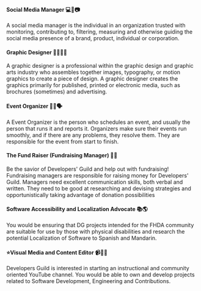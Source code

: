 
#### Social Media Manager 💻👀📷
A social media manager is the individual in an organization trusted with monitoring, contributing to, filtering, measuring and otherwise guiding the social media presence of a brand, product, individual or corporation.

#### Graphic Designer 👩‍🎨👨‍🎤
A graphic designer is a professional within the graphic design and graphic arts industry who assembles together images, typography, or motion graphics to create a piece of design. A graphic designer creates the graphics primarily for published, printed or electronic media, such as brochures (sometimes) and advertising.

#### Event Organizer 👋🤝🗣
A Event Organizer is the person who schedules an event, and usually the person that runs it and reports it. Organizers make sure their events run smoothly, and if there are any problems, they resolve them. They are responsible for the event from start to finish.

#### The Fund Raiser (Fundraising Manager) 🏦💸
Be the savior of Developers' Guild and help out with fundraising! Fundraising managers are responsible for raising money for Developers' Guild. Managers need excellent communication skills, both verbal and written. They need to be good at researching and devising strategies and opportunistically taking advantage of donation possibilities

#### Software Accessibility and Localization Advocate 📚🌎
You would be ensuring that DG projects intended for the FHDA community 
are suitable for use by those with physical disabilities and research 
the potential Localization of Software to Spanish and Mandarin.

#### ⭐️Visual Media and Content Editor 📹👩‍💻
Developers Guild is interested in starting an instructional and community oriented YouTube channel.
You would be able to own and develop projects related to Software Development,
Engineering and Contributions.
